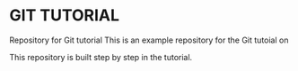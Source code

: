 # GIT TUTORIAL

Repository for Git tutorial
This is an example repository for the Git tutoial on 

This repository is built step by step in the tutorial.
